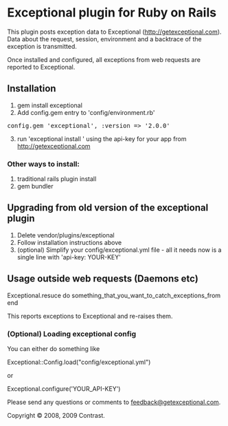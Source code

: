 # Exceptional plugin for Ruby on Rails

This plugin posts exception data to Exceptional (http://getexceptional.com). Data about the request, session, environment and a backtrace of the exception is transmitted.

Once installed and configured, all exceptions from web requests are reported to Exceptional.

## Installation

1. gem install exceptional
2. Add config.gem entry to 'config/environment.rb'
<pre>config.gem 'exceptional', :version => '2.0.0'</pre>
3. run 'exceptional install <api-key>' using the api-key for your app from http://getexceptional.com

### Other ways to install:

1. traditional rails plugin install
2. gem bundler

## Upgrading from old version of the exceptional plugin

1. Delete vendor/plugins/exceptional
2. Follow installation instructions above
3. (optional) Simplify your config/exceptional.yml file - all it needs now is a single line with 'api-key: YOUR-KEY'


## Usage outside web requests (Daemons etc)

Exceptional.resuce do
  something_that_you_want_to_catch_exceptions_from
end

This reports exceptions to Exceptional and re-raises them.

### (Optional) Loading exceptional config

You can either do something like

Exceptional::Config.load("config/exceptional.yml")

or

Exceptional.configure('YOUR_API-KEY')


Please send any questions or comments to feedback@getexceptional.com.

Copyright © 2008, 2009 Contrast.